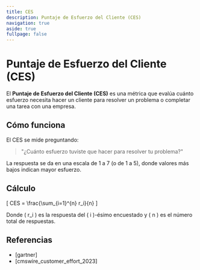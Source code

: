 ```yaml
---
title: CES
description: Puntaje de Esfuerzo del Cliente (CES)
navigation: true
aside: true
fullpage: false
---
```


# Puntaje de Esfuerzo del Cliente (CES)

El **Puntaje de Esfuerzo del Cliente (CES)** es una métrica que evalúa cuánto esfuerzo necesita hacer un cliente para resolver un problema o completar una tarea con una empresa.

## Cómo funciona

El CES se mide preguntando:

> "¿Cuánto esfuerzo tuviste que hacer para resolver tu problema?"

La respuesta se da en una escala de 1 a 7 (o de 1 a 5), donde valores más bajos indican mayor esfuerzo.

## Cálculo

\[
CES = \frac{\sum_{i=1}^{n} r_i}{n}
\]

Donde \( r_i \) es la respuesta del \( i \)-ésimo encuestado y \( n \) es el número total de respuestas.

## Referencias

- [gartner]
- [cmswire_customer_effort_2023]